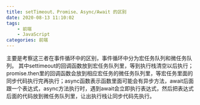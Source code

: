 ```yaml
---
title: setTimeout、Promise、Async/Await 的区别
date: 2020-08-13 11:10:02
tags:
	- 前端
	- JavaScript
categories: 前端
---
```


主要是考察这三者在事件循环中的区别，事件循环中分为宏任务队列和微任务队列。
其中settimeout的回调函数放到宏任务队列里，等到执行栈清空以后执行；
promise.then里的回调函数会放到相应宏任务的微任务队列里，等宏任务里面的同步代码执行完再执行；async函数表示函数里面可能会有异步方法，await后面跟一个表达式，async方法执行时，遇到await会立即执行表达式，然后把表达式后面的代码放到微任务队列里，让出执行栈让同步代码先执行。